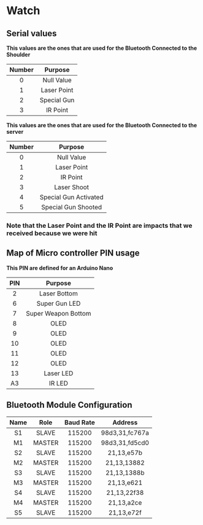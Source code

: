 # Watch

## Serial values

**This values are the ones that are used for the Bluetooth Connected to the Shoulder**

Number |   Purpose
:----: | :---------:
  0    | Null Value
  1    | Laser Point
  2    | Special Gun
  3    |  IR Point

**This values are the ones that are used for the Bluetooth Connected to the server**

Number |        Purpose
:----: | :-------------------:
  0    |      Null Value
  1    |      Laser Point
  2    |       IR Point
  3    |      Laser Shoot
  4    | Special Gun Activated
  5    |  Special Gun Shooted

### Note that the Laser Point and the IR Point are impacts that we received because we were hit

## Map of Micro controller PIN usage

**This PIN are defined for an Arduino Nano**

PIN |       Purpose
:-: | :-----------------:
 2  |    Laser Bottom
 6  |    Super Gun LED
 7  | Super Weapon Bottom
 8  |        OLED
 9  |        OLED
10  |        OLED
11  |        OLED
12  |        OLED
13  |      Laser LED
A3  |       IR LED

## Bluetooth Module Configuration

Name |  Role  | Baud Rate |    Address
:--: | :----: | :-------: | :------------:
 S1  | SLAVE  |  115200   | 98d3,31,fc767a
 M1  | MASTER |  115200   | 98d3,31,fd5cd0
 S2  | SLAVE  |  115200   |   21,13,e57b
 M2  | MASTER |  115200   |  21,13,13882
 S3  | SLAVE  |  115200   |  21,13,1388b
 M3  | MASTER |  115200   |   21,13,e621
 S4  | SLAVE  |  115200   |  21,13,22f38
 M4  | MASTER |  115200   |   21,13,a2ce
 S5  | SLAVE  |  115200   |   21,13,e72f
